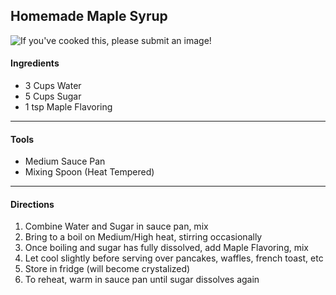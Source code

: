 
## Homemade Maple Syrup

![If you've cooked this, please submit an image!]()

#### Ingredients

* 3 Cups Water
* 5 Cups Sugar
* 1 tsp Maple Flavoring

---

#### Tools

* Medium Sauce Pan
* Mixing Spoon (Heat Tempered)

---

#### Directions

1. Combine Water and Sugar in sauce pan, mix
2. Bring to a boil on Medium/High heat, stirring occasionally
3. Once boiling and sugar has fully dissolved, add Maple Flavoring, mix
4. Let cool slightly before serving over pancakes, waffles, french toast, etc
5. Store in fridge (will become crystalized)
6. To reheat, warm in sauce pan until sugar dissolves again

<!-- Emma Roberts  -->
